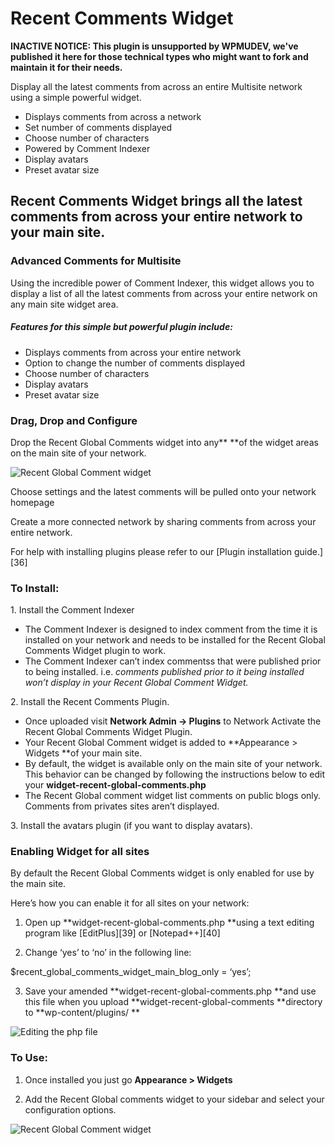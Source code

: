 # Recent Comments Widget

**INACTIVE NOTICE: This plugin is unsupported by WPMUDEV, we've published it here for those technical types who might want to fork and maintain it for their needs.**


Display all the latest comments from across an entire Multisite network using a simple powerful widget.

* Displays comments from across a network 
* Set number of comments displayed 
* Choose number of characters 
* Powered by Comment Indexer 
* Display avatars 
* Preset avatar size 

## Recent Comments Widget brings all the latest comments from across your entire network to your main site.

### Advanced Comments for Multisite

Using the incredible power of Comment Indexer, this widget allows you to display a list of all the latest comments from across your entire network on any main site widget area.

##### Features for this simple but powerful plugin include:

* Displays comments from across your entire network
* Option to change the number of comments displayed
* Choose number of characters
* Display avatars
* Preset avatar size

### Drag, Drop and Configure

Drop the Recent Global Comments widget into any** **of the widget areas on the main site of your network.

![Recent Global Comment widget][35]

Choose settings and the latest comments will be pulled onto your network homepage

Create a more connected network by sharing comments from across your entire network.

For help with installing plugins please refer to our [Plugin installation guide.][36]

### To Install:

1\. Install the Comment Indexer

* The Comment Indexer is designed to index comment from the time it is installed on your network and needs to be installed for the Recent Global Comments Widget plugin to work.
* The Comment Indexer can’t index commentss that were published prior to being installed. i.e. _comments published prior to it being installed won’t display in your Recent Global Comment Widget._

2\. Install the Recent Comments Plugin.

* Once uploaded visit **Network Admin -> Plugins** to Network Activate the Recent Global Comments Widget Plugin.
* Your Recent Global Comment widget is added to **Appearance > Widgets **of your main site.
* By default, the widget is available only on the main site of your network. This behavior can be changed by following the instructions below to edit your **widget-recent-global-comments.php**
* The Recent Global comment widget list comments on public blogs only. Comments from privates sites aren’t displayed.

3\. Install the avatars plugin (if you want to display avatars).

### Enabling Widget for all sites

By default the Recent Global Comments widget is only enabled for use by the main site.

Here’s how you can enable it for all sites on your network:

1.  Open up **widget-recent-global-comments.php **using a text editing program like [EditPlus][39] or [Notepad++][40]

2.  Change ‘yes’ to ‘no’ in the following line:

$recent_global_comments_widget_main_blog_only = ‘yes’;

3.  Save your amended **widget-recent-global-comments.php **and use this file when you upload **widget-recent-global-comments **directory to **wp-content/plugins/ **

![Editing the php file][41]

### To Use:

1.  Once installed you just go **Appearance > Widgets**

2.  Add the Recent Global comments widget to your sidebar and select your configuration options.

![Recent Global Comment widget][42]

[35]: https://premium.wpmudev.org/wp-content/uploads/2009/03/recent-global-comments-widget.png
[41]: https://premium.wpmudev.org/wp-content/uploads/2009/03/recent-global-comments-widget-config.png
[42]: https://premium.wpmudev.org/wp-content/uploads/2009/03/recent-global-comments-widget1.png
